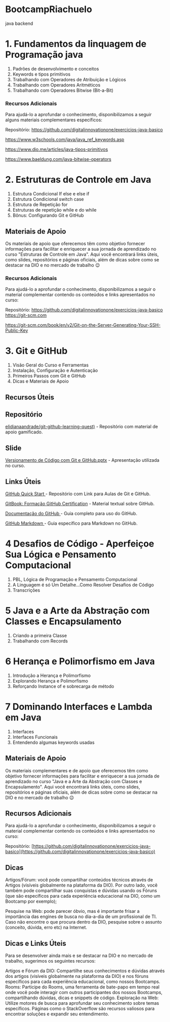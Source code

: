# BootcampRiachuelo
 java backend

 # 1. Fundamentos da linquagem de Programação java

 1. Padrões de desenvolvimento e conceitos
 2. Keywords e tipos primitivos
 3. Trabalhando com Operadores de Atribuição e Lógicos
 4. Trabalhando com Operadores Aritméticos
 5. Trabalhando com Operadores Bitwise (Bit-a-Bit)

### Recursos Adicionais
Para ajudá-lo a aprofundar o conhecimento, disponibilizamos a seguir alguns materiais complementares específicos:

Repositório: 
https://github.com/digitalinnovationone/exercicios-java-basico

https://www.w3schools.com/java/java_ref_keywords.asp

https://www.dio.me/articles/java-tipos-primitivos

https://www.baeldung.com/java-bitwise-operators


# 2. Estruturas de Controle em Java

 1. Estrutura Condicional If else e else if
 2. Estrutura Condicional switch case
 3. Estrutura de Repetição for
 4. Estruturas de repetição while e do while
 5. Bônus: Configurando Git e GitHub

## Materiais de Apoio
Os materiais de apoio que oferecemos têm como objetivo fornecer informações para facilitar e enriquecer a sua jornada de aprendizado no curso "Estruturas de Controle em Java". Aqui você encontrará links úteis, como slides, repositórios e páginas oficiais, além de dicas sobre como se destacar na DIO e no mercado de trabalho 😉

### Recursos Adicionais
Para ajudá-lo a aprofundar o conhecimento, disponibilizamos a seguir o material complementar contendo os conteúdos e links apresentados no curso:

Repositório: 
https://github.com/digitalinnovationone/exercicios-java-basico
https://git-scm.com

https://git-scm.com/book/en/v2/Git-on-the-Server-Generating-Your-SSH-Public-Key

 # 3. Git e GitHub
 
  1. Visão Geral do Curso e Ferramentas  
  2. Instalação, Configuração e Autenticação
  3. Primeiros Passos com Git e GitHub
  4. Dicas e Materiais de Apoio

## Recursos Úteis 
## Repositório 
[elidianaandrade/git-github-learning-quest)](https://github.com/elidianaandrade/git-github-learning-quest) - Repositório com material de apoio gamificado.


## Slide 
[Versionamento de Código com Git e GitHub.pptx](https://web.dio.me/track/riachuelo-primeiros-passos-com-java/course/406684a4-396d-4160-94b9-ead934e18564/learning/4d5d63da-1565-4e37-ac34-02f262626851?autoplay=1) - Apresentação utilizada no curso.

## Links Úteis
[GitHub Quick Start ](https://github.com/digitalinnovationone/github-quickstart)- Repositório com Link para Aulas de Git e GitHub.

[GitBook: Formação GitHub Certification](https://aline-antunes.gitbook.io/formacao-fundamentos-github) - Material textual sobre GitHub. 

[Documentação do GitHub ](https://docs.github.com/pt)- Guia completo para uso do GitHub.

[GitHub Markdown ](https://docs.github.com/pt/get-started/writing-on-github/getting-started-with-writing-and-formatting-on-github/basic-writing-and-formatting-syntax)- Guia específico para Markdown no GitHub.

# 4 Desafios de Código - Aperfeiçoe Sua Lógica e Pensamento Computacional

 1. PBL, Lógica de Programação e Pensamento Computacional
 2. A Linguagem é só Um Detalhe...Como Resolver Desafios de Código
 3. Transcrições

 # 5 Java e a Arte da Abstração com Classes e Encapsulamento

  1. Criando a primeira Classe
  2. Trabalhando com Records

 # 6 Herança e Polimorfismo em Java

1. Introdução a Herança e Polimorfismo
2. Explorando Herança e Polimorfismo
3. Reforçando Instance of e sobrecarga de método

# 7 Dominando Interfaces e Lambda em Java
 1. Interfaces
 2. Interfaces Funcionais
 3. Entendendo algumas keywords usadas

## Materiais de Apoio
Os materiais complementares e de apoio que oferecemos têm como objetivo fornecer informações para facilitar e enriquecer a sua jornada de aprendizado no curso "Java e a Arte da Abstração com Classes e Encapsulamento". Aqui você encontrará links úteis, como slides, repositórios e páginas oficiais, além de dicas sobre como se destacar na DIO e no mercado de trabalho 😉

## Recursos Adicionais
Para ajudá-lo a aprofundar o conhecimento, disponibilizamos a seguir o material complementar contendo os conteúdos e links apresentados no curso:

Repositório: [https://github.com/digitalinnovationone/exercicios-java-basico](https://github.com/digitalinnovationone/exercicios-java-basico)



## Dicas
Artigos/Fórum: você pode compartilhar conteúdos técnicos através de Artigos (visíveis globalmente na plataforma da DIO). Por outro lado, você também pode compartilhar suas conquistas e dúvidas usando os Fóruns (que são específicos para cada experiência educacional na DIO, como um Bootcamp por exemplo); 

Pesquise na Web: pode parecer óbvio, mas é importante frisar a importância das engines de busca no dia-a-dia de um profissional de TI. Caso não encontre o que procura dentro da DIO, pesquise sobre o assunto (conceito, dúvida, erro etc) na Internet. 
 

## Dicas e Links Úteis
Para se desenvolver ainda mais e se destacar na DIO e no mercado de trabalho, sugerimos os seguintes recursos:

Artigos e Fórum da DIO: Compartilhe seus conhecimentos e dúvidas através dos artigos (visíveis globalmente na plataforma da DIO) e nos fóruns específicos para cada experiência educacional, como nossos Bootcamps.
Rooms: Participe do Rooms, uma ferramenta de bate-papo em tempo real onde você pode interagir com outros participantes dos nossos Bootcamps, compartilhando dúvidas, dicas e snippets de código.
Exploração na Web: Utilize motores de busca para aprofundar seu conhecimento sobre temas específicos. Páginas como o StackOverflow são recursos valiosos para encontrar soluções e expandir seu entendimento.
